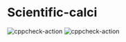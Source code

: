 # Scientific-calci
![cppcheck-action](https://github.com/99002784/Scientific-calci/workflows/cppcheck-action/badge.svg)
![cppcheck-action](https://github.com/99002784/Scientific-calci/workflows/cppcheck-action/badge.svg)
